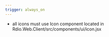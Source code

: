 ```yaml
---
trigger: always_on
---
```


* all icons must use Icon component located in Rdio.Web.Client/src/components/ui/icon.jsx